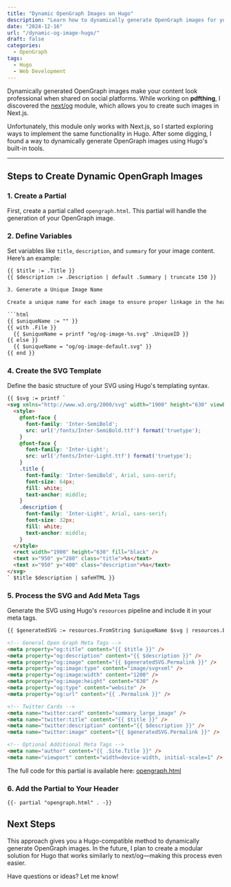 ```yaml
---
title: "Dynamic OpenGraph Images on Hugo"
description: "Learn how to dynamically generate OpenGraph images for your Hugo site."
date: "2024-12-16"
url: "/dynamic-og-image-hugo/"
draft: false
categories:
  - OpenGraph
tags:
  - Hugo
  - Web Development
---
```


Dynamically generated OpenGraph images make your content look professional when shared on social platforms. While working on **pdfthing**, I discovered the [next/og](https://nextjs.org/docs/app/api-reference/file-conventions/metadata/opengraph-image) module, which allows you to create such images in Next.js.  

Unfortunately, this module only works with Next.js, so I started exploring ways to implement the same functionality in Hugo. After some digging, I found a way to dynamically generate OpenGraph images using Hugo's built-in tools.

---

## Steps to Create Dynamic OpenGraph Images

### 1. Create a Partial

First, create a partial called `opengraph.html`. This partial will handle the generation of your OpenGraph image.

### 2. Define Variables

Set variables like `title`, `description`, and `summary` for your image content. Here’s an example:

```html
{{ $title := .Title }}
{{ $description := .Description | default .Summary | truncate 150 }}

3. Generate a Unique Image Name

Create a unique name for each image to ensure proper linkage in the header.

```html
{{ $uniqueName := "" }}
{{ with .File }}
  {{ $uniqueName = printf "og/og-image-%s.svg" .UniqueID }}
{{ else }}
  {{ $uniqueName = "og/og-image-default.svg" }}
{{ end }}
```

### 4. Create the SVG Template

Define the basic structure of your SVG using Hugo's templating syntax.

```html
{{ $svg := printf `
<svg xmlns="http://www.w3.org/2000/svg" width="1900" height="630" viewBox="0 0 1900 630">
  <style>
    @font-face {
      font-family: 'Inter-SemiBold';
      src: url('/fonts/Inter-SemiBold.ttf') format('truetype');
    }
    @font-face {
      font-family: 'Inter-Light';
      src: url('/fonts/Inter-Light.ttf') format('truetype');
    }
    .title {
      font-family: 'Inter-SemiBold', Arial, sans-serif;
      font-size: 64px;
      fill: white;
      text-anchor: middle;
    }
    .description {
      font-family: 'Inter-Light', Arial, sans-serif;
      font-size: 32px;
      fill: white;
      text-anchor: middle;
    }
  </style>
  <rect width="1900" height="630" fill="black" />
  <text x="950" y="280" class="title">%s</text>
  <text x="950" y="400" class="description">%s</text>
</svg>
` $title $description | safeHTML }}
```

### 5. Process the SVG and Add Meta Tags

Generate the SVG using Hugo's `resources` pipeline and include it in your meta tags.

```html
{{ $generatedSVG := resources.FromString $uniqueName $svg | resources.ExecuteAsTemplate $uniqueName . }}

<!-- General Open Graph Meta Tags -->
<meta property="og:title" content="{{ $title }}" />
<meta property="og:description" content="{{ $description }}" />
<meta property="og:image" content="{{ $generatedSVG.Permalink }}" />
<meta property="og:image:type" content="image/svg+xml" />
<meta property="og:image:width" content="1200" />
<meta property="og:image:height" content="630" />
<meta property="og:type" content="website" />
<meta property="og:url" content="{{ .Permalink }}" />

<!-- Twitter Cards -->
<meta name="twitter:card" content="summary_large_image" />
<meta name="twitter:title" content="{{ $title }}" />
<meta name="twitter:description" content="{{ $description }}" />
<meta name="twitter:image" content="{{ $generatedSVG.Permalink }}" />

<!-- Optional Additional Meta Tags -->
<meta name="author" content="{{ .Site.Title }}" />
<meta name="viewport" content="width=device-width, initial-scale=1" />
```

The full code for this partial is available here: [opengraph.html](https://github.com/mansoorbarri/website/blob/main/layouts/partials/opengraph.html)

### 6. Add the Partial to Your Header
```html
{{- partial "opengraph.html" . -}}
```

## Next Steps

This approach gives you a Hugo-compatible method to dynamically generate OpenGraph images. In the future, I plan to create a modular solution for Hugo that works similarly to next/og—making this process even easier.

Have questions or ideas? Let me know!